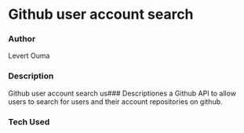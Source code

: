 # Github user account search

### Author 
Levert Ouma

### Description
Github user account search us### Descriptiones a Github API to allow users to search for users and their account repositories on github.

### Tech Used